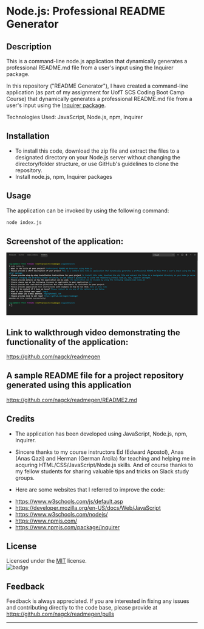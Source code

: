 # Node.js: Professional README Generator

## Description
This is a command-line node.js application that dynamically generates a professional README.md file from a user's input using the Inquirer package. 

In this repository ("README Generator"), I have created a command-line application (as part of my assignment for UofT SCS Coding Boot Camp Course) that dynamically generates a professional README.md file from a user's input using the [Inquirer package](https://www.npmjs.com/package/inquirer).

Technologies Used: JavaScript, Node.js, npm, Inquirer

## Installation

- To install this code, download the zip file and extract the files to a designated directory on your Node.js server without changing the directory/folder structure, or use GitHub's guidelines to clone the repository. 
- Install node.js, npm, Inquirer packages 

## Usage 

The application can be invoked by using the following command:

```bash
node index.js
```
## Screenshot of the application:
![](images/readmegen.png)

## Link to walkthrough video demonstrating the functionality of the application:
https://github.com/nagck/readmegen

## A sample README file for a project repository generated using this application
https://github.com/nagck/readmegen/README2.md

## Credits

- The application has been developed using JavaScript, Node.js, npm, Inquirer. 

- Sincere thanks to my course instructors Ed (Edward Apostol), Anas (Anas Qazi) and Herman (German Arcila) for teaching and helping me in acquring HTML/CSS/JavaScript/Node.js skills. And of course thanks to my fellow students for sharing valuable tips and tricks on Slack study groups.

- Here are some websites that I referred to improve the code:
* https://www.w3schools.com/js/default.asp
* https://developer.mozilla.org/en-US/docs/Web/JavaScript
* https://www.w3schools.com/nodejs/
* https://www.npmjs.com/
* https://www.npmjs.com/package/inquirer


## License
Licensed under the [MIT](https://choosealicense.com/licenses/mit/) license.<br>
![badge](https://img.shields.io/badge/license-mit-brightgreen)<br />
## Feedback
Feedback is always appreciated. If you are interested in fixing any issues and contributing directly to the code base, please provide at  https://github.com/nagck/readmegen/pulls


---

